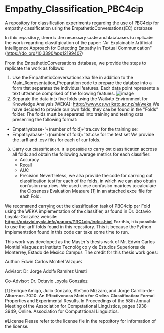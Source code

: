 # Empathy_Classification_PBC4cip

A repository for classification experiments regarding the use of PBC4cip for empathy classification using the EmpatheticConversations(EC) database

In this repository, there is the necessary code and databases to replicate the work regarding classifgication of the paper: "An Explainable Artificial Intelligence Approach for Detecting Empathy in Textual Communication" 
(https://doi.org/10.3390/app12199407) 

From the EmpatheticConversations database, we provide the steps to replicate the work as follows: 

1. Use the EmpatheticConversations.xlsx file in addition to the Main_Representation_Preparation code to prepare the databse into a form that separates the individual features.
   Each data point represents a text utterance comprised of the following features.
   ![image](https://github.com/Dregdael/Empathy_Classification_PBC4cip/assets/43532146/2721e7f8-614b-4dbc-b699-ffa37820a10d)
3. Separate the data into five folds using the Waikato Environment for Knowledge Analysis (WEKA): https://www.cs.waikato.ac.nz/ml/weka
   We have decided to provide our own folds, they can be found in the "Folds" folder.
   The folds must be separated into training and testing data presenting the following format:
  *   Empathyabase-'+(number of fold)+'tra.csv  for the training set
  *   Empathyabase-'+(number of fold)+'tst.csv  for the test set
   We provide the .arff and .csv files for each of our folds.
3. Carry out classification.
   It is possible to carry out classification accross all folds and obtain the following average metrics for each classifier:
    * Accuracy
    * Recall
    * AUC
    * Precision
  Nevertheless, we also provide the code for carrying out classification test for each of the folds, in which we can also obtain confusion matrices.
  We used these confusion matrices to calculate the Closeness Evaluation Measure [1] in an attached excel file for each Fold.

  We recommend carrying out the classification task of PBC4cip per Fold using the WEKA implementation of the classifier, as found in Dr. Octavio Loyola-González website: https://octavioloyola.info/papers/PBC4cip/index.html
  For this, it is possible to use the .arff folds found in this repository. This is because the Python implementation found in this code can take some time to run. 

  This work was developed as the Master's thesis work of Mr. Edwin Carlos Montiel Vázquez at Instituto Tecnológico y de Estudios Superiores de Monterrey, Estado de México Campus. 
  The credit for this thesis work goes: 

  Author: Edwin Carlos Montiel Vázquez

  Advisor: Dr. Jorge Adolfo Ramírez Uresti

  Co-Advisor: Dr. Octavio Loyola González 

   [1] Enrique Amigo, Julio Gonzalo, Stefano Mizzaro, and Jorge Carrillo-de-Albornoz. 2020. An Effectiveness Metric for Ordinal Classification: Formal Properties and Experimental Results. In Proceedings of the 58th Annual Meeting of the Association for Computational Linguistics, pages 3938–3949, Online. Association for Computational Linguistics.

#License
   Please refer to the license file in the repository for information of the license.
